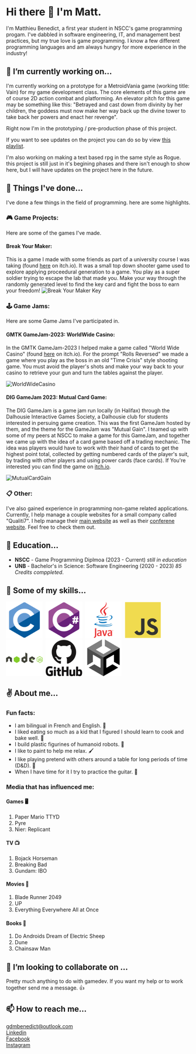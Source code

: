 # Hi there 👋 I'm Matt.

I'm Matthieu Benedict, a first year student in NSCC's game programming progam. I've dabbled in software engineering, IT, and management best practices, but my true love is game programming. I know a few different programming languages and am always hungry for more experience in the industry!

## 💼 I’m currently working on...
I'm currently working on a prototype for a MetroidVania game (working title: Vain) for my game development class. The core elements of this game are of course 2D action combat and platforming. An elevator pitch for this game may be something like this: "Betrayed and cast down from divinity by her children, the goddess must now make her way back up the divine tower to take back her powers and enact her revenge".

Right now I'm in the prototyping / pre-production phase of this project.

If you want to see updates on the project you can do so by view [this playlist](https://youtube.com/watch?v=xdYTklGnodY&list=PLYCHzlj4rAu38qnKfRdh80x80c-6fof64&index=1&t=0s).

I'm also working on making a text based rpg in the same style as Rogue. this project is still just in it's begining phases and there isn't enough to show here, but I will have updates on the project here in the future.

## 📂 Things I've done...
I've done a few things in the field of programming. here are some highlights.

### 🎮 Game Projects:
Here are some of the games I've made.
#### Break Your Maker:
This is a game I made with some friends as part of a university course I was taking (found [here](https://twitchton.itch.io/break-your-maker) on itch.io). It was a small top down shooter game used to explore applying proceedural generation to a game. You play as a super soldier trying to escape the lab that made you. Make your way through the randomly generated level to find the key card and fight the boss to earn your freedom!
![Break Your Maker Key](https://github.com/gdmbenedict/gdmbenedict/assets/97464794/bca19e70-0b04-43e1-ae27-9ec7ca3df58d)

### 🕹️ Game Jams:
Here are some Game Jams I've participated in.

#### GMTK GameJam-2023: WorldWide Casino:
In the GMTK GameJam-2023 I helped make a game called "World Wide Casino" (found [here](https://arizoba.itch.io/worldwide-casino) on itch.io). For the prompt "Rolls Reversed" we made a game where you play as the boss in an old "Time Crisis" style shooting game. You must avoid the player's shots and make your way back to your casino to retrieve your gun and turn the tables against the player.

![WorldWideCasino](https://github.com/gdmbenedict/gdmbenedict/assets/97464794/70073a7b-f6cb-4157-9b94-06cbbece7293)

#### DIG GameJam 2023: Mutual Card Game:
The DIG GameJam is a game jam run locally (in Halifax) through the Dalhousie Interactive Games Society, a Dalhousie club for students interested in persuing game creation. This was the first GameJam hosted by them, and the theme for the GameJam was "Mutual Gain". I teamed up with some of my peers at NSCC to make a game for this GameJam, and together we came up with the idea of a card game based off a trading mechanic. The idea was players would have to work with their hand of cards to get the highest point total, collected by getting numbered cards of the player's suit, by trading with other players and using power cards (face cards). If You're interested you can find the game on [itch.io](https://twitchton.itch.io/mutual-card-gain).

![MutualCardGain](https://github.com/gdmbenedict/gdmbenedict/assets/97464794/8bfc5663-b4bf-4ca6-a6f5-f17c76fcfe46)

### 📋 Other:
I've also gained experience in programming non-game related applications. Currently, I help manage a couple websites for a small company called "Qualiti7". I help manage their [main website](https://qualiti7.com/) as well as their [conferene website](https://iq7conference.com/?lang=en). Feel free to check them out.

## 🏫 Education...
- **NSCC** - Game Programming Diplmoa (2023 - Current) *still in education*
- **UNB** - Bachelor's in Science: Software Engineering (2020 - 2023) *85 Credits comppleted*.  

## 💪 Some of my skills...

<div>
  <img src="https://github.com/devicons/devicon/blob/master/icons/c/c-original.svg" title="C" alt="C" width="100" height="100"/>&nbsp;
  <img src="https://github.com/devicons/devicon/blob/master/icons/csharp/csharp-original.svg" title="CSharp" alt="C#" width="100" height="100"/>&nbsp;
  <img src="https://github.com/devicons/devicon/blob/master/icons/java/java-original-wordmark.svg" title="Java" alt="Java" width="100" height="100"/>&nbsp;
  <img src="https://github.com/devicons/devicon/blob/master/icons/javascript/javascript-original.svg" title="JavaScript" alt="JavaScript" width="100" height="100"/>&nbsp;
  <img src="https://github.com/devicons/devicon/blob/master/icons/nodejs/nodejs-original-wordmark.svg" title="NodeJS" alt="NodeJS" width="100" height="100"/>&nbsp;
  <img src="https://github.com/devicons/devicon/blob/master/icons/github/github-original-wordmark.svg" title="Github" alt="Github" width="100" height="100"/>&nbsp;
  <img src="https://github.com/devicons/devicon/blob/master/icons/unity/unity-original.svg" title="Unity" alt="Unity" width="100" height="100"/>&nbsp;
</div>

## ✌️ About me...

### Fun facts:
- I am bilingual in French and English. 🥖
- I liked eating so much as a kid that I figured I should learn to cook and bake well. 🍳
- I build plastic figurines of humanoid robots. 🤖
- I like to paint to help me relax. 🖌️
- I like playing pretend with others around a table for long periods of time (D&D). 🐉
- When I have time for it I try to practice the guitar. 🎸

### Media that has influenced me:
#### Games 🖥️
1. Paper Mario TTYD
2. Pyre
3. Nier: Replicant
#### TV 📺
1. Bojack Horseman
2. Breaking Bad
3. Gundam: IBO
#### Movies 🎥
1. Blade Runner 2049
2. UP
3. Everything Everywhere All at Once
#### Books 📖
1. Do Androids Dream of Electric Sheep
2. Dune
3. Chainsaw Man

## 👯 I’m looking to collaborate on ...
Pretty much anything to do with gamedev. If you want my help or to work together send me a message. 👍

## 📫 How to reach me...
[gdmbenedict@outlook.com](mailto:gdmbenedict@outlook.com) <br>
[Linkedin](https://www.linkedin.com/in/matthieu-benedict-646a761a9/) <br>
[Facebook](https://www.facebook.com/gdmbenedict) <br>
[Instagram](https://www.instagram.com/gdmbenedict/) <br>


<!--
**gdmbenedict/gdmbenedict** is a ✨ _special_ ✨ repository because its `README.md` (this file) appears on your GitHub profile.

Here are some ideas to get you started:

- 🔭 I’m currently working on ...
- 🌱 I’m currently learning ...
- 👯 I’m looking to collaborate on ...
- 🤔 I’m looking for help with ...
- 💬 Ask me about ...
- 📫 How to reach me: ...
- 😄 Pronouns: ...
- ⚡ Fun fact: ...
-->

